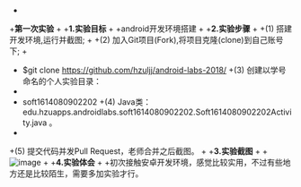 +   
 +**第一次实验**
 +
 +**1.实验目标**
 +
 +android开发环境搭建
 +
 +**2.实验步骤**
 +
 +(1) 搭建开发环境,运行并截图;
 +
 +(2) 加入Git项目(Fork),将项目克隆(clone)到自己账号下;
 +
 +  $git clone https://github.com/hzuljj/android-labs-2018/
 +(3) 创建以学号命名的个人实验目录：
 +
 + soft1614080902202
 +(4) Java类：edu.hzuapps.androidlabs.soft1614080902202.Soft1614080902202Activity.java 。
 +
 +(5) 提交代码并发Pull Request，老师合并之后截图。
 +
 +**3.实验截图**
 +
 +![image](https://github.com/hzuljj/android-labs-2018/blob/master/gt.png?raw=true)
 +
 +**4.实验体会**
 +
 +初次接触安卓开发环境，感觉比较实用，不过有些地方还是比较陌生，需要多加实验才行。

